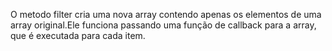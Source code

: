 O metodo filter cria uma nova array contendo apenas os elementos de uma array original.Ele funciona passando uma função de callback para a array, que é executada para cada item.
